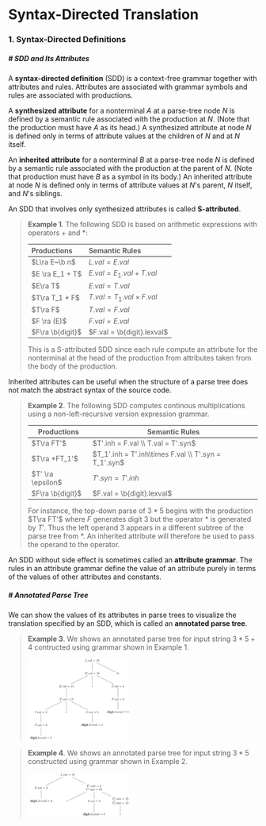 # Syntax-Directed Translation

$$
\newcommand{\ra}{\rightarrow}
\newcommand{\b}{\bold}
$$



### 1. Syntax-Directed Definitions

##### # SDD and Its Attributes

A **syntax-directed definition** (SDD) is a context-free grammar together with attributes and rules. Attributes are associated with grammar symbols and rules are associated with productions.

A **synthesized attribute** for a nonterminal $A$ at a parse-tree node $N$ is defined by a semantic rule associated with the production at $N$. (Note that the production must have $A$ as its head.) A synthesized attribute at node $N$ is defined only in terms of attribute values at the children of $N$ and at $N$ itself.

An **inherited attribute** for a nonterminal $B$ at a parse-tree node $N$ is defined by a semantic rule associated with the production at the parent of $N$. (Note that production must have $B$ as a symbol in its body.) An inherited attribute at node $N$ is defined only in terms of attribute values at $N$'s parent, $N$ itself, and $N$'s siblings.

An SDD that involves only synthesized attributes is called **S-attributed**.

> **Example 1**. The following SDD is based on arithmetic expressions with operators $+$ and $*$:
>
> | Productions      | Semantic Rules                 |
> | :--------------- | :----------------------------- |
> | $L\ra E~\b n$    | $L.val = E.val$                |
> | $E \ra E_1 + T$  | $E.val = E_1.val + T.val$      |
> | $E\ra T$         | $E.val = T.val$                |
> | $T\ra T_1 * F$   | $T.val = T_1.val \times F.val$ |
> | $T\ra F$         | $T.val = F.val$                |
> | $F \ra (E)$      | $F.val = E.val$                |
> | $F\ra \b{digit}$ | $F.val = \b{digit}.lexval$     |
>
> This is a S-attributed SDD since each rule compute an attribute for the nonterminal at the head of the production from attributes taken from the body of the production.

Inherited attributes can be useful when the structure of a parse tree does not match the abstract syntax of the source code.

> **Example 2**. The following SDD computes continous multiplications using a non-left-recursive version expression grammar.
>
> | Productions       | Semantic Rules                                       |
> | ----------------- | ---------------------------------------------------- |
> | $T\ra FT'$        | $T'.inh = F.val \\ T.val = T'.syn$                   |
> | $T\ra *FT_1'$     | $T_1'.inh = T'.inh\times F.val \\ T'.syn = T_1'.syn$ |
> | $T' \ra \epsilon$ | $T'.syn = T'.inh$                                    |
> | $F\ra \b{digit}$  | $F.val = \b{digit}.lexval$                           |
>
> For instance, the top-down parse of $3 * 5$ begins with the production $T\ra FT'$ where $F$ generates digit $3$ but the operator $*$ is generated by $T'$. Thus the left operand $3$ appears in a different subtree of the parse tree from $*$. An inherited attribute will therefore be used to pass the operand to the operator.

An SDD without side effect is sometimes called an **attribute grammar**. The rules in an attribute grammar define the value of an attribute purely in terms of the values of other attributes and constants.



##### # Annotated Parse Tree

We can show the values of its attributes in parse trees to visualize the translation specified by an SDD, which is called an **annotated parse tree**.

> **Example 3**. We shows an annotated parse tree for input string $3 * 5 + 4$ contructed using grammar shown in Example 1.
>
> <img src="__img__/annotated_parse_tree1.png" alt="compilers_principles_techniques_and_tools_fig5-3" style="zoom:20%;" />

> **Example 4**. We shows an annotated parse tree for input string $3 * 5$ constructed using grammar shown in Example 2.
>
> <img src="__img__/annotated_parse_tree2.png" alt="compilers_principles_techniques_and_tools_fig5-3" style="zoom:20%;" />



